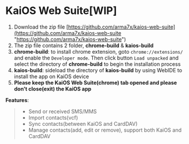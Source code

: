 # KaiOS Web Suite[WIP]

1. Download the zip file [https://github.com/arma7x/kaios-web-suite](https://github.com/arma7x/kaios-web-suite "https://github.com/arma7x/kaios-web-suite")
2. The zip file contains 2 folder, **chrome-build** & **kaios-build**
3. **chrome-build**: to install chrome extension, goto `chrome://extensions/` and enable the `Developer mode`. Then click button `Load unpacked` and select the directory of **chrome-build** to begin the installation process
4. **kaios-build**: sideload the directory of **kaios-build** by using WebIDE to install the app on KaiOS device
5. **Please keep the KaiOS Web Suite(chrome) tab opened and please don't close(exit) the KaiOS app**

**Features**:
>  - Send or received SMS/MMS
>  - Import contacts(vcf)
>  - Sync contacts(between KaiOS and CardDAV)
>  - Manage contacts(add, edit or remove), support both KaiOS and CardDAV
